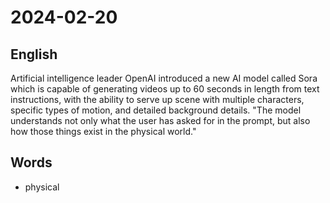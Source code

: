 # 2024-02-20

## English
Artificial intelligence leader OpenAI
introduced a new AI model called Sora
which is capable of generating videos up to 
60 seconds in length from text
instructions, with the ability to serve up
scene with multiple characters, specific
types of motion, and detailed background
details. "The model understands not only
what the user has asked for in the prompt, 
but also how those things exist in the
physical world."

## Words
* physical

